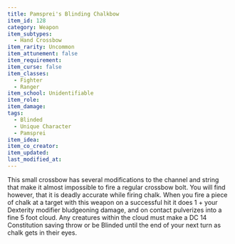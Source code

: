 ```yaml
---
title: Pamsprei's Blinding Chalkbow
item_id: 128
category: Weapon
item_subtypes:
  - Hand Crossbow
item_rarity: Uncommon
item_attunement: false
item_requirement:
item_curse: false
item_classes:
  - Fighter
  - Ranger
item_school: Unidentifiable
item_role:
item_damage:
tags:
  - Blinded
  - Unique Character
  - Pamsprei
item_idea:
item_co_creator:
item_updated:
last_modified_at:
---
```


This small crossbow has several modifications to the channel and string that make it almost impossible to fire a regular crossbow bolt. You will find however, that it is deadly accurate while firing chalk. When you fire a piece of chalk at a target with this weapon on a successful hit it does 1 + your Dexterity modifier bludgeoning damage, and on contact pulverizes into a fine 5 foot cloud. Any creatures within the cloud must make a DC 14 Constitution saving throw or be Blinded until the end of your next turn as chalk gets in their eyes.
